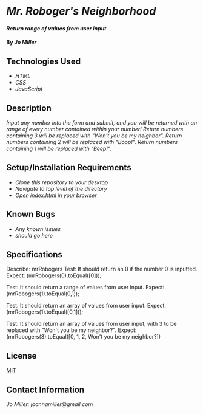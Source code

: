 # _Mr. Roboger's Neighborhood_

#### _Return range of values from user input_

#### By _**Jo Miller**_

## Technologies Used

* _HTML_
* _CSS_
* _JavaScript_

## Description

_Input any number into the form and submit, and you will be returned with an range of every number contained within your number! Return numbers containing 3 will be replaced with "Won't you be my neighbor". Return numbers containing 2 will be replaced with "Boop!". Return numbers containing 1 will be replaced with "Beep!"._

## Setup/Installation Requirements

* _Clone this repository to your desktop_
* _Navigate to top level of the directory_
* _Open index.html in your browser_

## Known Bugs

* _Any known issues_
* _should go here_

## Specifications

Describe: mrRobogers
Test: It should return an 0 if the number 0 is inputted.
Expect: (mrRobogers(0).toEqual([0]));

Test: It should return a range of values from user input.
Expect: (mrRobogers(1).toEqual(0,1));

Test: It should return an array of values from user input.
Expect: (mrRobogers(1).toEqual([0,1]));

Test: It should return an array of values from user input, with 3 to be replaced with "Won't you be my neighbor?".
Expect: (mrRobogers(3).toEqual([0, 1, 2, Won't you be my neighbor?]) 

## License

[MIT](LICENSE.txt)

## Contact Information

_Jo Miller: joannamiller@gmail.com_
